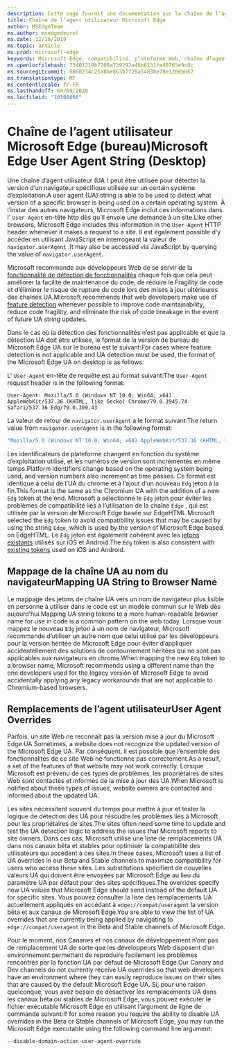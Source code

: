 ```yaml
---
description: Cette page fournit une documentation sur la chaîne de l’agent utilisateur Microsoft Edge
title: Chaîne de l’agent utilisateur Microsoft Edge
author: MSEdgeTeam
ms.author: msedgedevrel
ms.date: 12/16/2019
ms.topic: article
ms.prod: microsoft-edge
keywords: Microsoft Edge, compatibilité, plateforme Web, chaîne d’agent utilisateur, chaîne UA, substitutions UA
ms.openlocfilehash: 73401219b7708a739292a46b6131fe40765e9c8c
ms.sourcegitcommit: 6860234c25a8be863b7f29a54838e78e120dbb62
ms.translationtype: MT
ms.contentlocale: fr-FR
ms.lasthandoff: 04/09/2020
ms.locfileid: "10566666"
---
```

# <span data-ttu-id="9e1c2-104">Chaîne de l’agent utilisateur Microsoft Edge (bureau)</span><span class="sxs-lookup"><span data-stu-id="9e1c2-104">Microsoft Edge User Agent String (Desktop)</span></span>  

<span data-ttu-id="9e1c2-105">Une chaîne d’agent utilisateur \(UA \) peut être utilisée pour détecter la version d’un navigateur spécifique utilisée sur un certain système d’exploitation.</span><span class="sxs-lookup"><span data-stu-id="9e1c2-105">A user agent \(UA\) string is able to be used to detect what version of a specific browser is being used on a certain operating system.</span></span>  <span data-ttu-id="9e1c2-106">À l’instar des autres navigateurs, Microsoft Edge inclut ces informations dans l' `User-Agent` en-tête http dès qu’il envoie une demande à un site.</span><span class="sxs-lookup"><span data-stu-id="9e1c2-106">Like other browsers, Microsoft Edge includes this information in the `User-Agent` HTTP header whenever it makes a request to a site.</span></span>  <span data-ttu-id="9e1c2-107">Il est également possible d’y accéder en utilisant JavaScript en interrogeant la valeur de `navigator.userAgent` .</span><span class="sxs-lookup"><span data-stu-id="9e1c2-107">It may also be accessed via JavaScript by querying the value of `navigator.userAgent`.</span></span>  

<span data-ttu-id="9e1c2-108">Microsoft recommande aux développeurs Web de se servir de la [fonctionnalité de détection de fonctionnalités](https://developer.mozilla.org/docs/Learn/Tools_and_testing/Cross_browser_testing/Feature_detection) chaque fois que cela peut améliorer la facilité de maintenance du code, de réduire le Fragility de code et d’éliminer le risque de rupture du code lors des mises à jour ultérieures des chaînes UA.</span><span class="sxs-lookup"><span data-stu-id="9e1c2-108">Microsoft recommends that web developers make use of [feature detection](https://developer.mozilla.org/docs/Learn/Tools_and_testing/Cross_browser_testing/Feature_detection) whenever possible to improve code maintainability, reduce code fragility, and eliminate the risk of code breakage in the event of future UA string updates.</span></span>  

<span data-ttu-id="9e1c2-109">Dans le cas où la détection des fonctionnalités n’est pas applicable et que la détection UA doit être utilisée, le format de la version de bureau de Microsoft Edge UA sur le bureau est le suivant:</span><span class="sxs-lookup"><span data-stu-id="9e1c2-109">For cases where feature detection is not applicable and UA detection must be used, the format of the Microsoft Edge UA on desktop is as follows:</span></span>

<span data-ttu-id="9e1c2-110">L' `User-Agent` en-tête de requête est au format suivant:</span><span class="sxs-lookup"><span data-stu-id="9e1c2-110">The `User-Agent` request header is in the following format:</span></span>

```http
User-Agent: Mozilla/5.0 (Windows NT 10.0; Win64; x64) AppleWebKit/537.36 (KHTML, like Gecko) Chrome/79.0.3945.74 Safari/537.36 Edg/79.0.309.43
``` 

<span data-ttu-id="9e1c2-111">La valeur de retour de `navigator.userAgent` a le format suivant:</span><span class="sxs-lookup"><span data-stu-id="9e1c2-111">The return value from `navigator.userAgent` is in the following format:</span></span>

```javascript
"Mozilla/5.0 (Windows NT 10.0; Win64; x64) AppleWebKit/537.36 (KHTML, like Gecko) Chrome/79.0.3945.74 Safari/537.36 Edg/79.0.309.43"
```  

<span data-ttu-id="9e1c2-112">Les identificateurs de plateforme changent en fonction du système d’exploitation utilisé, et les numéros de version sont incrémentés en même temps.</span><span class="sxs-lookup"><span data-stu-id="9e1c2-112">Platform identifiers change based on the operating system being used, and version numbers also increment as time passes.</span></span>  <span data-ttu-id="9e1c2-113">Ce format est identique à celui de l’UA du chrome et à l’ajout d’un nouveau `Edg` jeton à la fin.</span><span class="sxs-lookup"><span data-stu-id="9e1c2-113">This format is the same as the Chromium UA with the addition of a new `Edg` token at the end.</span></span>  <span data-ttu-id="9e1c2-114">Microsoft a sélectionné le `Edg` jeton pour éviter les problèmes de compatibilité liés à l’utilisation de la chaîne `Edge` , qui est utilisée par la version de Microsoft Edge basée sur EdgeHTML.</span><span class="sxs-lookup"><span data-stu-id="9e1c2-114">Microsoft selected the `Edg` token to avoid compatibility issues that may be caused by using the string `Edge`, which is used by the version of Microsoft Edge based on EdgeHTML.</span></span>  <span data-ttu-id="9e1c2-115">Le `Edg` jeton est également cohérent avec les [jetons existants](https://blogs.windows.com/msedgedev/2017/10/05/microsoft-edge-ios-android-developer/) utilisés sur iOS et Android.</span><span class="sxs-lookup"><span data-stu-id="9e1c2-115">The `Edg` token is also consistent with [existing tokens](https://blogs.windows.com/msedgedev/2017/10/05/microsoft-edge-ios-android-developer/) used on iOS and Android.</span></span>

## <span data-ttu-id="9e1c2-116">Mappage de la chaîne UA au nom du navigateur</span><span class="sxs-lookup"><span data-stu-id="9e1c2-116">Mapping UA String to Browser Name</span></span>
<span data-ttu-id="9e1c2-117">Le mappage des jetons de chaîne UA vers un nom de navigateur plus lisible en personne à utiliser dans le code est un modèle commun sur le Web dès aujourd’hui.</span><span class="sxs-lookup"><span data-stu-id="9e1c2-117">Mapping UA string tokens to a more human-readable browser name for use in code is a common pattern on the web today.</span></span> <span data-ttu-id="9e1c2-118">Lorsque vous mappez le nouveau `Edg` jeton à un nom de navigateur, Microsoft recommande d’utiliser un autre nom que celui utilisé par les développeurs pour la version héritée de Microsoft Edge pour éviter d’appliquer accidentellement des solutions de contournement héritées qui ne sont pas applicables aux navigateurs en chrome.</span><span class="sxs-lookup"><span data-stu-id="9e1c2-118">When mapping the new `Edg` token to a browser name, Microsoft recommends using a different name than the one developers used for the legacy version of Microsoft Edge to avoid accidentally applying any legacy workarounds that are not applicable to Chromium-based browsers.</span></span>

## <span data-ttu-id="9e1c2-119">Remplacements de l’agent utilisateur</span><span class="sxs-lookup"><span data-stu-id="9e1c2-119">User Agent Overrides</span></span>  

<span data-ttu-id="9e1c2-120">Parfois, un site Web ne reconnaît pas la version mise à jour du Microsoft Edge UA.</span><span class="sxs-lookup"><span data-stu-id="9e1c2-120">Sometimes, a website does not recognize the updated version of the Microsoft Edge UA.</span></span>  <span data-ttu-id="9e1c2-121">Par conséquent, il est possible que l’ensemble des fonctionnalités de ce site Web ne fonctionne pas correctement.</span><span class="sxs-lookup"><span data-stu-id="9e1c2-121">As a result, a set of the features of that website may not work correctly.</span></span>  <span data-ttu-id="9e1c2-122">Lorsque Microsoft est prévenu de ces types de problèmes, les propriétaires de sites Web sont contactés et informés de la mise à jour des UA.</span><span class="sxs-lookup"><span data-stu-id="9e1c2-122">When Microsoft is notified about these types of issues, website owners are contacted and informed about the updated UA.</span></span>  

<span data-ttu-id="9e1c2-123">Les sites nécessitent souvent du temps pour mettre à jour et tester la logique de détection des UA pour résoudre les problèmes liés à Microsoft pour les propriétaires de sites.</span><span class="sxs-lookup"><span data-stu-id="9e1c2-123">The sites often need some time to update and test the UA detection logic to address the issues that Microsoft reports to site owners.</span></span>  <span data-ttu-id="9e1c2-124">Dans ces cas, Microsoft utilise une liste de remplacements UA dans nos canaux bêta et stables pour optimiser la compatibilité des utilisateurs qui accèdent à ces sites.</span><span class="sxs-lookup"><span data-stu-id="9e1c2-124">In these cases, Microsoft uses a list of UA overrides in our Beta and Stable channels to maximize compatibility for users who access these sites.</span></span>  <span data-ttu-id="9e1c2-125">Les substitutions spécifient de nouvelles valeurs UA qui doivent être envoyées par Microsoft Edge au lieu du paramètre UA par défaut pour des sites spécifiques.</span><span class="sxs-lookup"><span data-stu-id="9e1c2-125">The overrides specify new UA values that Microsoft Edge should send instead of the default UA for specific sites.</span></span>  <span data-ttu-id="9e1c2-126">Vous pouvez consulter la liste des remplacements UA actuellement appliqués en accédant à `edge://compat/useragent` la version bêta et aux canaux de Microsoft Edge.</span><span class="sxs-lookup"><span data-stu-id="9e1c2-126">You are able to view the list of UA overrides that are currently being applied by navigating to `edge://compat/useragent` in the Beta and Stable channels of Microsoft Edge.</span></span> 

<span data-ttu-id="9e1c2-127">Pour le moment, nos Canaries et nos canaux de développement n’ont pas de remplacement UA de sorte que les développeurs Web disposent d’un environnement permettant de reproduire facilement les problèmes rencontrés par la fonction UA par défaut de Microsoft Edge.</span><span class="sxs-lookup"><span data-stu-id="9e1c2-127">Our Canary and Dev channels do not currently receive UA overrides so that web developers have an environment where they can easily reproduce issues on their sites that are caused by the default Microsoft Edge UA.</span></span>  <span data-ttu-id="9e1c2-128">Si, pour une raison quelconque, vous avez besoin de désactiver les remplacements UA dans les canaux bêta ou stables de Microsoft Edge, vous pouvez exécuter le fichier exécutable Microsoft Edge en utilisant l’argument de ligne de commande suivant:</span><span class="sxs-lookup"><span data-stu-id="9e1c2-128">If for some reason you require the ability to disable UA overrides in the Beta or Stable channels of Microsoft Edge, you may run the Microsoft Edge executable using the following command line argument:</span></span>  

```shell
--disable-domain-action-user-agent-override
```  
